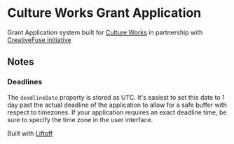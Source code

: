 # Culture Works Grant Application

Grant Application system built for [Culture Works](http://cultureworks.org) in
partnership with [CreativeFuse Initiative](http://creativefuse.org)

## Notes

### Deadlines

The `deadlineDate` property is stored as UTC. It's easiest to set this date to 1 day past the actual deadline of the application to allow for a safe buffer with respect to timezones. If your application requires an exact deadline time, be sure to specify the time zone in the user interface.

Built with [Liftoff](https://github.com/jfols/liftoff)
